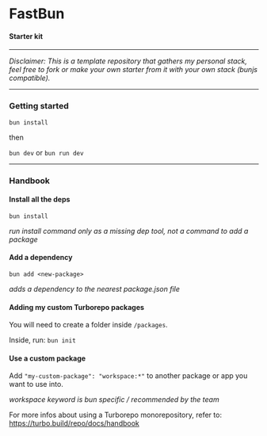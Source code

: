 # FastBun
#### Starter kit
___

_Disclaimer: This is a template repository that gathers my personal stack, feel free to fork or make your own starter from it with your own stack (bunjs compatible)._

___

### Getting started

`bun install`

then

`bun dev` or `bun run dev`

___

### Handbook

#### Install all the deps

`bun install`

_run install command only as a missing dep tool, not a command to add a package_

#### Add a dependency

`bun add <new-package>`

_adds a dependency to the nearest package.json file_

#### Adding my custom Turborepo packages

You will need to create a folder inside `/packages`.

Inside, run: `bun init`

#### Use a custom package

Add `"my-custom-package": "workspace:*"` to another package or app you want to use into.

_workspace keyword is bun specific / recommended by the team_

For more infos about using a Turborepo monorepository, refer to: https://turbo.build/repo/docs/handbook
